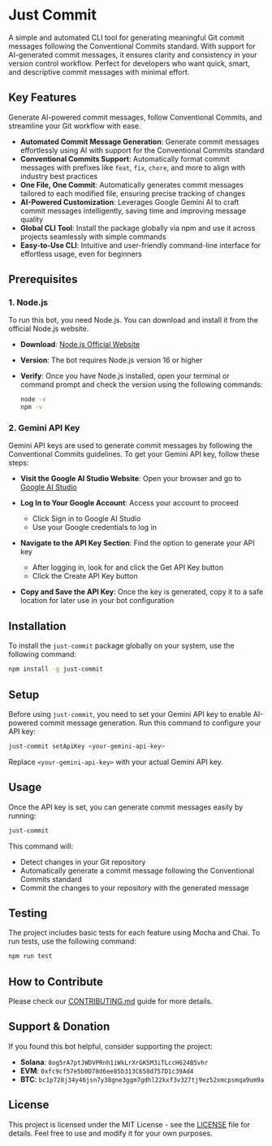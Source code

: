 # Just Commit

A simple and automated CLI tool for generating meaningful Git commit messages following the Conventional Commits standard. With support for AI-generated commit messages, it ensures clarity and consistency in your version control workflow. Perfect for developers who want quick, smart, and descriptive commit messages with minimal effort.

## Key Features

Generate AI-powered commit messages, follow Conventional Commits, and streamline your Git workflow with ease.

- **Automated Commit Message Generation**: Generate commit messages effortlessly using AI with support for the Conventional Commits standard
- **Conventional Commits Support**: Automatically format commit messages with prefixes like `feat`, `fix`, `chore`, and more to align with industry best practices
- **One File, One Commit**: Automatically generates commit messages tailored to each modified file, ensuring precise tracking of changes
- **AI-Powered Customization**: Leverages Google Gemini AI to craft commit messages intelligently, saving time and improving message quality
- **Global CLI Tool**: Install the package globally via npm and use it across projects seamlessly with simple commands
- **Easy-to-Use CLI**: Intuitive and user-friendly command-line interface for effortless usage, even for beginners

## Prerequisites

### 1. Node.js

To run this bot, you need Node.js. You can download and install it from the official Node.js website.

- **Download**: [Node.js Official Website](https://nodejs.org/en)
- **Version**: The bot requires Node.js version 16 or higher
- **Verify**: Once you have Node.js installed, open your terminal or command prompt and check the version using the following commands:

    ```bash
    node -v
    npm -v
    ```

### 2. Gemini API Key

Gemini API keys are used to generate commit messages by following the Conventional Commits guidelines. To get your Gemini API key, follow these steps:

- **Visit the Google AI Studio Website**: Open your browser and go to [Google AI Studio](https://aistudio.google.com/)
- **Log In to Your Google Account**: Access your account to proceed

    - Click Sign in to Google AI Studio
    - Use your Google credentials to log in

- **Navigate to the API Key Section**: Find the option to generate your API key

    - After logging in, look for and click the Get API Key button
    - Click the Create API Key button

- **Copy and Save the API Key**: Once the key is generated, copy it to a safe location for later use in your bot configuration

## Installation

To install the `just-commit` package globally on your system, use the following command:

```bash
npm install -g just-commit
```

## Setup

Before using `just-commit`, you need to set your Gemini API key to enable AI-powered commit message generation. Run this command to configure your API key:

```bash
just-commit setApiKey <your-gemini-api-key>
```

Replace `<your-gemini-api-key>` with your actual Gemini API key.

## Usage

Once the API key is set, you can generate commit messages easily by running:

```bash
just-commit
```

This command will:

- Detect changes in your Git repository
- Automatically generate a commit message following the Conventional Commits standard
- Commit the changes to your repository with the generated message

## Testing

The project includes basic tests for each feature using Mocha and Chai. To run tests, use the following command:

```bash
npm run test
```

## How to Contribute

Please check our [CONTRIBUTING.md](CONTRIBUTING.md) guide for more details.

## Support & Donation

If you found this bot helpful, consider supporting the project:

- **Solana**: `8og5rA7ptJWDVPRnh1iWkLrXrGK5M3iTLccH624B5vhr`
- **EVM**: `0xfc9cf57e5b0D78d6ee85b313C658d757D1c39Ad4`
- **BTC**: `bc1p728j34y46jsn7y38gne3ggm7gdhl22kxf3v327tj9ez52xmcpsmqa9um9a`

## License

This project is licensed under the MIT License - see the [LICENSE](LICENSE) file for details. Feel free to use and modify it for your own purposes.
